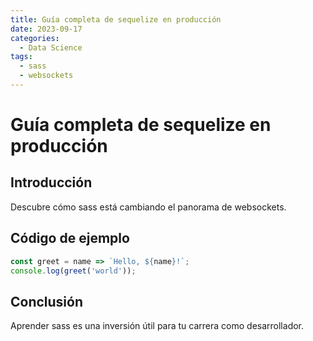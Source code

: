 ```yaml
---
title: Guía completa de sequelize en producción
date: 2023-09-17
categories:
  - Data Science
tags:
  - sass
  - websockets
---
```


# Guía completa de sequelize en producción

## Introducción

Descubre cómo sass está cambiando el panorama de websockets.

## Código de ejemplo

```javascript
const greet = name => `Hello, ${name}!`;
console.log(greet('world'));
```

## Conclusión

Aprender sass es una inversión útil para tu carrera como desarrollador.